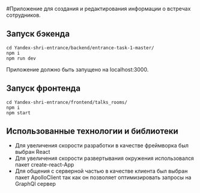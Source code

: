 #Приложение для создания и редактирования информации о встречах сотрудников.


## Запуск бэкенда
```
сd Yandex-shri-entrance/backend/entrance-task-1-master/
npm i
npm run dev
```
Приложение должно быть запущено на localhost:3000.

## Запуск фронтенда
```
сd Yandex-shri-entrance/frontend/talks_rooms/
npm i
npm start
```

## Использованные технологии и библиотеки
  - Для увеличения скорости разработки в качестве фреймворка был выбран React
  - Для увеличения скорости развертывания окружения использовался пакет create-react-App
  - Для общения с серверной частью в качестве клиента был выбран пакет ApolloClient
  так как он позволяет оптимизировать запросы на  GraphQl сервер
  
